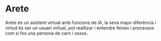 # Arete
Arete és un asistent virtual amb funcions de IA, la seva major diferència i virtud és ser un usuari virtual, pot realitzar i entendre feines i processos com si fos una persona de carn i ossos.
